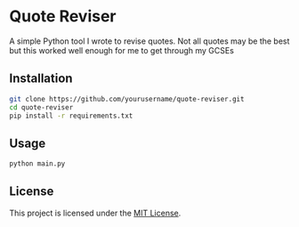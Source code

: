 # Quote Reviser

A simple Python tool I wrote to revise quotes.
Not all quotes may be the best but this worked well enough for me to get through my GCSEs


## Installation

```bash
git clone https://github.com/yourusername/quote-reviser.git
cd quote-reviser
pip install -r requirements.txt
```

## Usage

```bash
python main.py
```

## License
This project is licensed under the [MIT License](https://opensource.org/licenses/MIT).